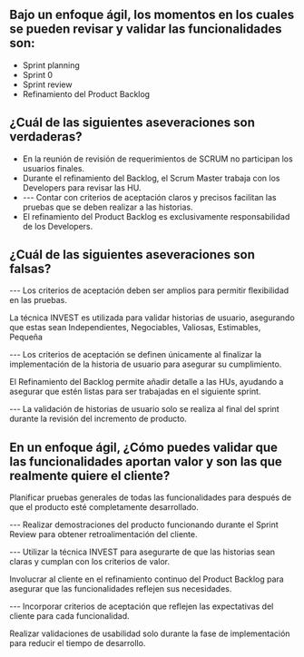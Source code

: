 ## Bajo un enfoque ágil, los momentos en los cuales se pueden revisar y validar las funcionalidades son:

* Sprint planning
* Sprint 0
* Sprint review
* Refinamiento del Product Backlog

## ¿Cuál de las siguientes aseveraciones son verdaderas?

* En la reunión de revisión de requerimientos de SCRUM no participan los usuarios finales.
* Durante el refinamiento del Backlog, el Scrum Master trabaja con los Developers para revisar las HU.
* --- Contar con criterios de aceptación claros y precisos facilitan las pruebas que se deben realizar a las historias.
* El refinamiento del Product Backlog es exclusivamente responsabilidad de los Developers.

## ¿Cuál de las siguientes aseveraciones son falsas?

--- Los criterios de aceptación deben ser amplios para permitir flexibilidad en las pruebas.

La técnica INVEST es utilizada para validar historias de usuario, asegurando que estas sean Independientes, Negociables, Valiosas, Estimables, Pequeña

--- Los criterios de aceptación se definen únicamente al finalizar la implementación de la historia de usuario para asegurar su cumplimiento.

El Refinamiento del Backlog permite añadir detalle a las HUs, ayudando a asegurar que estén listas para ser trabajadas en el siguiente sprint.

--- La validación de historias de usuario solo se realiza al final del sprint durante la revisión del incremento de producto.


## En un enfoque ágil, ¿Cómo puedes validar que las funcionalidades aportan valor y son las que realmente quiere el cliente?

Planificar pruebas generales de todas las funcionalidades para después de que el producto esté completamente desarrollado.

--- Realizar demostraciones del producto funcionando durante el Sprint Review para obtener retroalimentación del cliente.

--- Utilizar la técnica INVEST para asegurarte de que las historias sean claras y cumplan con los criterios de valor.

Involucrar al cliente en el refinamiento continuo del Product Backlog para asegurar que las funcionalidades reflejen sus necesidades.

--- Incorporar criterios de aceptación que reflejen las expectativas del cliente para cada funcionalidad.

Realizar validaciones de usabilidad solo durante la fase de implementación para reducir el tiempo de desarrollo.
